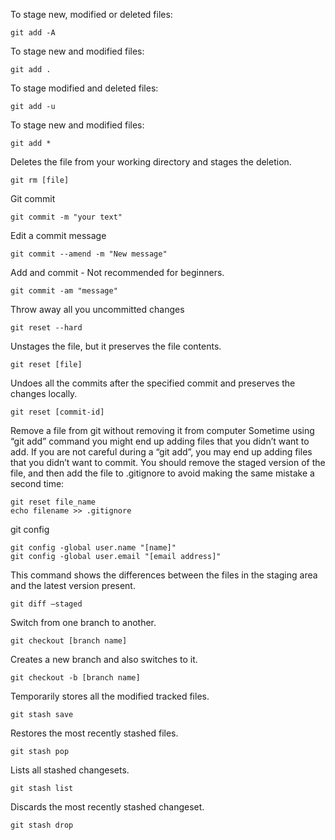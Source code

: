 To stage new, modified or deleted files:
```
git add -A
```

To stage new and modified files:
```
git add .
```

To stage modified and deleted files:
```
git add -u
```

To stage new and modified files:
```
git add *
```

Deletes the file from your working directory and stages the deletion.
```
git rm [file]
```

Git commit
```
git commit -m "your text"
```

Edit a commit message
```
git commit --amend -m "New message"
```

Add and commit - Not recommended for beginners.
```
git commit -am "message"
```

Throw away all you uncommitted changes
```
git reset --hard
```

Unstages the file, but it preserves the file contents.
```
git reset [file]
```

Undoes all the commits after the specified commit and preserves the changes locally.
```
git reset [commit-id]
```

Remove a file from git without removing it from computer
Sometime using “git add” command you might end up adding files that you didn’t want to add.
If you are not careful during a “git add”, you may end up adding files that you didn’t want to commit. You should remove the staged version of the file, and then add the file to .gitignore to avoid making the same mistake a second time:
```
git reset file_name
echo filename >> .gitignore
```

git config
```
git config -global user.name "[name]"
git config -global user.email "[email address]"
```


This command shows the differences between the files in the staging area and the latest version present.
```
git diff –staged
```

Switch from one branch to another.
```
git checkout [branch name]
```

Creates a new branch and also switches to it.
```
git checkout -b [branch name]
```

Temporarily stores all the modified tracked files.
```
git stash save
```

Restores the most recently stashed files.
```
git stash pop
```

Lists all stashed changesets.
```
git stash list
```

Discards the most recently stashed changeset.
```
git stash drop
```

